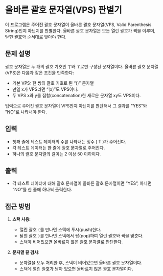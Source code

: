 # 올바른 괄호 문자열(VPS) 판별기

이 프로그램은 주어진 괄호 문자열이 올바른 괄호 문자열(VPS, Valid Parenthesis String)인지 아닌지를 판별한다. 올바른 괄호 문자열은 모든 열린 괄호가 짝을 이루며, 닫힌 괄호와 순서대로 맞아야 한다.

## 문제 설명
괄호 문자열은 두 개의 괄호 기호인 ‘(’와 ‘)’로만 구성된 문자열이다. 올바른 괄호 문자열(VPS)은 다음과 같은 조건을 만족한다:
- 기본 VPS: 한 쌍의 괄호 기호로 된 “()” 문자열
- 만일 x가 VPS라면 “(x)”도 VPS이다.
- 두 VPS x와 y를 접합(concatenation)한 새로운 문자열 xy도 VPS이다.

입력으로 주어진 괄호 문자열이 VPS인지 아닌지를 판단해서 그 결과를 "YES"와 "NO"로 나타내야 한다.

## 입력
- 첫째 줄에 테스트 데이터의 수를 나타내는 정수 \( T \)가 주어진다.
- 각 테스트 데이터는 한 줄에 괄호 문자열로 주어진다.
- 하나의 괄호 문자열의 길이는 2 이상 50 이하이다.

## 출력
- 각 테스트 데이터에 대해 괄호 문자열이 올바른 괄호 문자열이면 “YES”, 아니면 “NO”를 한 줄에 하나씩 출력한다.

## 접근 방법
1. **스택 사용**:
    - 열린 괄호 `(`를 만나면 스택에 푸시(push)한다.
    - 닫힌 괄호 `)`를 만나면 스택에서 팝(pop)하여 열린 괄호와 짝을 맞춘다.
    - 스택이 비어있으면 올바르지 않은 괄호 문자열로 판단한다.

2. **문자열 끝 검사**:
    - 문자열을 모두 처리한 후, 스택이 비어있으면 올바른 괄호 문자열이다.
    - 스택에 열린 괄호가 남아 있으면 올바르지 않은 괄호 문자열이다.
